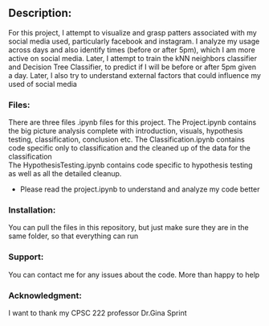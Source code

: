 

## Description:
For this project, I attempt to visualize and grasp patters associated with my social media used, particularly facebook and instagram. I analyze my usage across days and also identify times (before or after 5pm), which I am more active on social media. Later, I attempt to train the kNN neighbors classifier and Decision Tree Classifier, to predict if I will be before or after 5pm given a day. Later, I also try to understand external factors that could influence my used of social media

### Files:
There are three files .ipynb files for this project. 
The Project.ipynb contains the big picture analysis complete with introduction, visuals, hypothesis testing, classification, conclusion etc. 
The Classification.ipynb contains code specific only to classification and the cleaned up of the data for the classification  
The HypothesisTesting.ipynb contains code specific to hypothesis testing as well as all the detailed cleanup.
* Please read the project.ipynb to understand and analyze my code better

### Installation:
You can pull the files in this repository, but just make sure they are in the same folder, so that everything can run

### Support:  
You can contact me for any issues about the code. More than happy to help

### Acknowledgment:
I want to thank my CPSC 222 professor Dr.Gina Sprint

